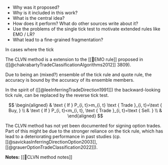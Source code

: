 - Why was it proposed?
- Why is it included in this work?
- What is the central idea?
- How does it perform? What do other sources write about it?
- Use the problems of the single tick test to motivate extended rules like EMO / LR?
- What lead to a fine-grained  fragmentation?


In cases where the tick

The CLVN method is a extension to the [[🔢EMO rule]] proposed in ([[@chakrabartyTradeClassificationAlgorithms2012]] 3809).

Due to being an (mixed?) ensemble of the tick rule and quote rule, the accuracy is bound by the accuracy of its ensemble members. 

In the spirit of ([[@leeInferringTradeDirection1991]]) the backward-looking tick rule, can be replaced by the reverse tick test. 

$$
\begin{aligned}
& \text { If } P_{i, t}>m_{i, t} \text { Trade }_{i, t}=\text { Buy, } \\
& \text { If } P_{i, t}<m_{i, t}, \text { Trade }_{i, t}=\text { Sell. } \\
&
\end{aligned}
$$

The CLVN method has not yet been documented for signing option trades. Part of this might be due to the stronger reliance on the tick rule, which has lead to a deteriorating performance in past studies (cp. [[@savickasInferringDirectionOption2003]], [[@grauerOptionTradeClassification2022]]).

**Notes:**
[[🔢CLVN method notes]]